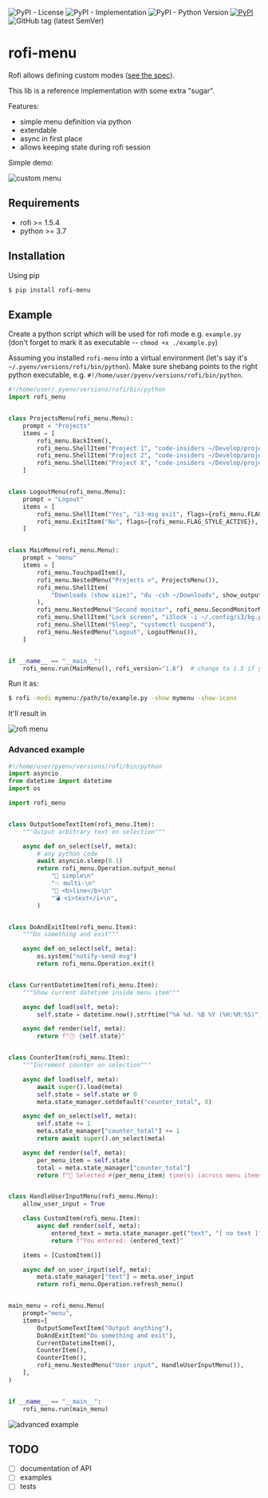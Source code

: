 ![PyPI - License](https://img.shields.io/pypi/l/rofi-menu.svg)
![PyPI - Implementation](https://img.shields.io/pypi/implementation/rofi-menu.svg)
![PyPI - Python Version](https://img.shields.io/pypi/pyversions/rofi-menu.svg)
[![PyPI](https://img.shields.io/pypi/v/rofi-menu.svg)](https://pypi.org/project/rofi-menu/)
![GitHub tag (latest SemVer)](https://img.shields.io/github/tag/miphreal/python-rofi-menu.svg)

# rofi-menu

Rofi allows defining custom modes ([see the spec](https://github.com/davatorium/rofi/wiki/mode-Specs)).

This lib is a reference implementation with some extra "sugar".

Features:

- simple menu definition via python
- extendable
- async in first place
- allows keeping state during rofi session

Simple demo:

![custom menu](https://github.com/miphreal/python-rofi-menu/raw/master/docs/demo.gif)

## Requirements

- rofi >= 1.5.4
- python >= 3.7


## Installation

Using pip

```sh
$ pip install rofi-menu
```

## Example

Create a python script which will be used for rofi mode
e.g. `example.py` (don't forget to mark it as executable -- `chmod +x ./example.py`)

Assuming you installed `rofi-menu` into a virtual environment (let's say it's `~/.pyenv/versions/rofi/bin/python`).
Make sure shebang points to the right python executable, e.g. `#!/home/user/pyenv/versions/rofi/bin/python`.

```python
#!/home/user/.pyenv/versions/rofi/bin/python
import rofi_menu


class ProjectsMenu(rofi_menu.Menu):
    prompt = "Projects"
    items = [
        rofi_menu.BackItem(),
        rofi_menu.ShellItem("Project 1", "code-insiders ~/Develop/project1"),
        rofi_menu.ShellItem("Project 2", "code-insiders ~/Develop/project2"),
        rofi_menu.ShellItem("Project X", "code-insiders ~/Develop/projectx"),
    ]


class LogoutMenu(rofi_menu.Menu):
    prompt = "Logout"
    items = [
        rofi_menu.ShellItem("Yes", "i3-msg exit", flags={rofi_menu.FLAG_STYLE_URGENT}),
        rofi_menu.ExitItem("No", flags={rofi_menu.FLAG_STYLE_ACTIVE}),
    ]


class MainMenu(rofi_menu.Menu):
    prompt = "menu"
    items = [
        rofi_menu.TouchpadItem(),
        rofi_menu.NestedMenu("Projects >", ProjectsMenu()),
        rofi_menu.ShellItem(
            "Downloads (show size)", "du -csh ~/Downloads", show_output=True
        ),
        rofi_menu.NestedMenu("Second monitor", rofi_menu.SecondMonitorMenu()),
        rofi_menu.ShellItem("Lock screen", "i3lock -i ~/.config/i3/bg.png"),
        rofi_menu.ShellItem("Sleep", "systemctl suspend"),
        rofi_menu.NestedMenu("Logout", LogoutMenu()),
    ]


if __name__ == "__main__":
    rofi_menu.run(MainMenu(), rofi_version="1.6")  # change to 1.5 if you use older rofi version
```

Run it as:

```sh
$ rofi -modi mymenu:/path/to/example.py -show mymenu -show-icons
```

It'll result in

![rofi menu](https://github.com/miphreal/python-rofi-menu/raw/master/docs/menu-example.png)


### Advanced example


```python
#!/home/user/pyenv/versions/rofi/bin/python
import asyncio
from datetime import datetime
import os

import rofi_menu


class OutputSomeTextItem(rofi_menu.Item):
    """Output arbitrary text on selection"""

    async def on_select(self, meta):
        # any python code
        await asyncio.sleep(0.1)
        return rofi_menu.Operation.output_menu(
            "💢 simple\n"
            "💥 multi-\n"
            "💫 <b>line</b>\n"
            "💣 <i>text</i>\n",
        )


class DoAndExitItem(rofi_menu.Item):
    """Do something and exit"""

    async def on_select(self, meta):
        os.system("notify-send msg")
        return rofi_menu.Operation.exit()


class CurrentDatetimeItem(rofi_menu.Item):
    """Show current datetime inside menu item"""

    async def load(self, meta):
        self.state = datetime.now().strftime("%A %d. %B %Y (%H:%M:%S)")

    async def render(self, meta):
        return f"🕑 {self.state}"


class CounterItem(rofi_menu.Item):
    """Increment counter on selection"""

    async def load(self, meta):
        await super().load(meta)
        self.state = self.state or 0
        meta.state_manager.setdefault("counter_total", 0)

    async def on_select(self, meta):
        self.state += 1
        meta.state_manager["counter_total"] += 1
        return await super().on_select(meta)

    async def render(self, meta):
        per_menu_item = self.state
        total = meta.state_manager["counter_total"]
        return f"🏃 Selected #{per_menu_item} time(s) (across menu items #{total})"


class HandleUserInputMenu(rofi_menu.Menu):
    allow_user_input = True

    class CustomItem(rofi_menu.Item):
        async def render(self, meta):
            entered_text = meta.state_manager.get("text", "[ no text ]")
            return f"You entered: {entered_text}"

    items = [CustomItem()]

    async def on_user_input(self, meta):
        meta.state_manager["text"] = meta.user_input
        return rofi_menu.Operation.refresh_menu()


main_menu = rofi_menu.Menu(
    prompt="menu",
    items=[
        OutputSomeTextItem("Output anything"),
        DoAndExitItem("Do something and exit"),
        CurrentDatetimeItem(),
        CounterItem(),
        CounterItem(),
        rofi_menu.NestedMenu("User input", HandleUserInputMenu()),
    ],
)


if __name__ == "__main__":
    rofi_menu.run(main_menu)
```

![advanced example](https://github.com/miphreal/python-rofi-menu/raw/master/docs/menu-example-advanced.png)

## TODO

- [ ] documentation of API
- [ ] examples
- [ ] tests
